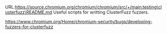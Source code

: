 URL:https://source.chromium.org/chromium/chromium/src/+/main:testing\clusterfuzz\README.md
Useful scripts for writting ClusterFuzz fuzzers.

https://www.chromium.org/Home/chromium-security/bugs/developing-fuzzers-for-clusterfuzz
